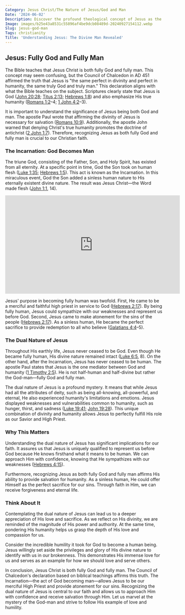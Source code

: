 ```yaml
---
Category: Jesus Christ/The Nature of Jesus/God and Man
Date: '2024-06-02'
Description: Discover the profound theological concept of Jesus as the God-man in this intriguing article exploring the dual nature of Christ. Unveil the mystery of how Jesus embodies both divinity and humanity.
Image: images/b25e43a8531c55896af4be9dcb08489d-20240927154112.webp
Slug: jesus-god-man
Tags: christianity
Title: 'Understanding Jesus: The Divine Man Revealed'
---
```


## Jesus: Fully God and Fully Man

The Bible teaches that Jesus Christ is both fully God and fully man. This concept may seem confusing, but the Council of Chalcedon in AD 451 affirmed the truth that Jesus is "the same perfect in divinity and perfect in humanity, the same truly God and truly man." This declaration aligns with what the Bible teaches on the subject. Scriptures clearly state that Jesus is God ([John 20:28](https://www.bibleref.com/John/20/John-20-28.html); [Titus 2:13](https://www.bibleref.com/Titus/2/Titus-2-13.html); [Hebrews 1:8](https://www.bibleref.com/Hebrews/1/Hebrews-1-8.html)) and also emphasize His true humanity ([Romans 1:2](https://www.bibleref.com/Romans/1/Romans-1-2.html)–4; [1 John 4:2](https://www.bibleref.com/1-John/4/1-John-4-2.html)–3).

It is important to understand the significance of Jesus being both God and man. The apostle Paul wrote that affirming the divinity of Jesus is necessary for salvation ([Romans 10:9](https://www.bibleref.com/Romans/10/Romans-10-9.html)). Additionally, the apostle John warned that denying Christ's true humanity promotes the doctrine of antichrist ([2 John 1:7](https://www.bibleref.com/2-John/1/2-John-1-7.html)). Therefore, recognizing Jesus as both fully God and fully man is crucial to our Christian faith.

### The Incarnation: God Becomes Man

The triune God, consisting of the Father, Son, and Holy Spirit, has existed from all eternity. At a specific point in time, God the Son took on human flesh ([Luke 1:35](https://www.bibleref.com/Luke/1/Luke-1-35.html); [Hebrews 1:5](https://www.bibleref.com/Hebrews/1/Hebrews-1-5.html)). This act is known as the Incarnation. In this miraculous event, God the Son added a sinless human nature to His eternally existent divine nature. The result was Jesus Christ—the Word made flesh ([John 1:1](https://www.bibleref.com/John/1/John-1-1.html), 14).


<iframe width="560" height="315" src="https://www.youtube.com/embed/FoDqAdfU2As" frameborder="0" allow="autoplay; encrypted-media" allowfullscreen></iframe>


Jesus' purpose in becoming fully human was twofold. First, He came to be a merciful and faithful high priest in service to God ([Hebrews 2:17](https://www.bibleref.com/Hebrews/2/Hebrews-2-17.html)). By being fully human, Jesus could sympathize with our weaknesses and represent us before God. Second, Jesus came to make atonement for the sins of the people ([Hebrews 2:17](https://www.bibleref.com/Hebrews/2/Hebrews-2-17.html)). As a sinless human, He became the perfect sacrifice to provide redemption to all who believe ([Galatians 4:4](https://www.bibleref.com/Galatians/4/Galatians-4-4.html)–5).

### The Dual Nature of Jesus

Throughout His earthly life, Jesus never ceased to be God. Even though He became fully human, His divine nature remained intact ([Luke 6:5](https://www.bibleref.com/Luke/6/Luke-6-5.html), 8). On the other hand, after the Incarnation, Jesus has never ceased to be human. The apostle Paul states that Jesus is the one mediator between God and humanity ([1 Timothy 2:5](https://www.bibleref.com/1-Timothy/2/1-Timothy-2-5.html)). He is not half-human and half-divine but rather the God-man—fully God and fully man.

The dual nature of Jesus is a profound mystery. It means that while Jesus had all the attributes of deity, such as being all-knowing, all-powerful, and eternal, He also experienced humanity's limitations and emotions. Jesus displayed weaknesses and vulnerabilities common to humanity, such as hunger, thirst, and sadness ([Luke 19:41](https://www.bibleref.com/Luke/19/Luke-19-41.html); [John 19:28](https://www.bibleref.com/John/19/John-19-28.html)). This unique combination of divinity and humanity allows Jesus to perfectly fulfill His role as our Savior and High Priest.

### Why This Matters

Understanding the dual nature of Jesus has significant implications for our faith. It assures us that Jesus is uniquely qualified to represent us before God because He knows firsthand what it means to be human. We can approach Him with confidence, knowing that He sympathizes with our weaknesses ([Hebrews 4:15](https://www.bibleref.com/Hebrews/4/Hebrews-4-15.html)).

Furthermore, recognizing Jesus as both fully God and fully man affirms His ability to provide salvation for humanity. As a sinless human, He could offer Himself as the perfect sacrifice for our sins. Through faith in Him, we can receive forgiveness and eternal life.

### Think About It

Contemplating the dual nature of Jesus can lead us to a deeper appreciation of His love and sacrifice. As we reflect on His divinity, we are reminded of the magnitude of His power and authority. At the same time, pondering His humanity helps us grasp the depth of His love and compassion for us.

Consider the incredible humility it took for God to become a human being. Jesus willingly set aside the privileges and glory of His divine nature to identify with us in our brokenness. This demonstrates His immense love for us and serves as an example for how we should love and serve others.

In conclusion, Jesus Christ is both fully God and fully man. The Council of Chalcedon's declaration based on biblical teachings affirms this truth. The Incarnation—the act of God becoming man—allows Jesus to be our merciful High Priest and provide atonement for our sins. Recognizing the dual nature of Jesus is central to our faith and allows us to approach Him with confidence and receive salvation through Him. Let us marvel at the mystery of the God-man and strive to follow His example of love and humility.